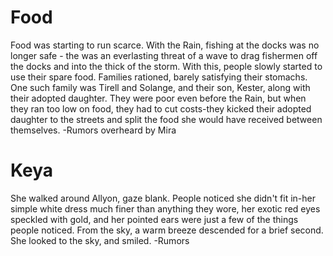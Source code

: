 # Food

Food was starting to run scarce. With the Rain, fishing at the docks was no longer safe - the was an everlasting threat of a wave to drag fishermen off the docks and into the thick of the storm. With this, people slowly started to use their spare food. Families rationed, barely satisfying their stomachs. One such family was Tirell and Solange, and their son, Kester, along with their adopted daughter. They were poor even before the Rain, but when they ran too low on food, they had to cut costs-they kicked their adopted daughter to the streets and split the food she would have received between themselves. -Rumors overheard by Mira

# Keya

She walked around Allyon, gaze blank. People noticed she didn't fit in-her simple white dress much finer than anything they wore, her exotic red eyes speckled with gold, and her pointed ears were just a few of the things people noticed. From the sky, a warm breeze descended for a brief second. She looked to the sky, and smiled. -Rumors
